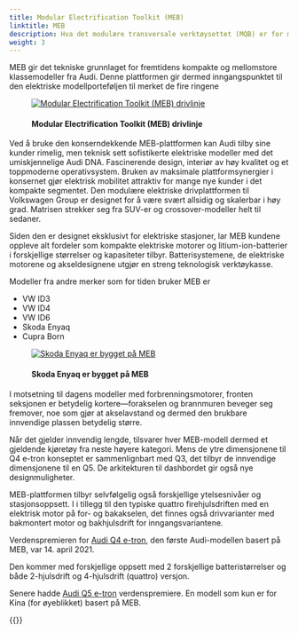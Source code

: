 ```yaml
---
title: Modular Electrification Toolkit (MEB)
linktitle: MEB
description: Hva det modulære transversale verktøysettet (MQB) er for modellutvalget med forbrenningsmotorer, vil det modulære elektrifiseringsverktøysettet (MEB) være for de helelektriske Audi-modellene. 
weight: 3
---
```

<!-- markdownlint-disable MD033 -->
MEB gir det tekniske grunnlaget for fremtidens kompakte og mellomstore klassemodeller fra Audi.
Denne plattformen gir dermed inngangspunktet til den elektriske modellporteføljen til merket
de fire ringene

<figure>
    <a href="https://media.electrichasgoneaudi.net/multimedia/technology/bev-platforms/meb/meb1.jpg">
        <img src="https://media.electrichasgoneaudi.net/multimedia/technology/bev-platforms/meb/meb1s.jpg"
        alt="Modular Electrification Toolkit (MEB) drivlinje" title="Modular Electrification Toolkit (MEB) drivlinje">
    </a>
    <figcaption><h4>Modular Electrification Toolkit (MEB) drivlinje</h4></figcaption>
</figure>

Ved å bruke den konserndekkende MEB-plattformen kan Audi tilby sine kunder rimelig, men teknisk sett
sofistikerte elektriske modeller med det umiskjennelige Audi DNA. Fascinerende design, interiør av høy kvalitet og et toppmoderne operativsystem. Bruken av maksimale plattformsynergier i konsernet gjør elektrisk mobilitet attraktiv for mange nye kunder i
det kompakte segmentet. Den modulære elektriske drivplattformen til Volkswagen Group er designet for å være svært allsidig og skalerbar i høy grad. Matrisen strekker seg fra SUV-er og crossover-modeller helt til sedaner.

Siden den er designet eksklusivt for elektriske stasjoner, lar MEB kundene oppleve alt
fordeler som kompakte elektriske motorer og litium-ion-batterier i forskjellige størrelser og kapasiteter tilbyr. Batterisystemene, de elektriske motorene og akseldesignene utgjør en streng teknologisk verktøykasse.

Modeller fra andre merker som for tiden bruker MEB er

- VW ID3
- VW ID4
- VW ID6
- Skoda Enyaq
- Cupra Born

<figure>
    <a href="https://media.electrichasgoneaudi.net/multimedia/technology/bev-platforms/meb/enyaq.jpg">
        <img src="https://media.electrichasgoneaudi.net/multimedia/technology/bev-platforms/meb/enyaqs.jpg"
        alt="Skoda Enyaq er bygget på MEB" title="Skoda Enyaq er bygget på MEB">
    </a>
    <figcaption><h4>Skoda Enyaq er bygget på MEB</h4></figcaption>
</figure>

I motsetning til dagens modeller med forbrenningsmotorer, fronten
seksjonen er betydelig kortere—forakselen og brannmuren beveger seg fremover, noe som gjør at
akselavstand og dermed den brukbare innvendige plassen betydelig større.

Når det gjelder innvendig lengde, tilsvarer hver MEB-modell dermed et gjeldende kjøretøy fra neste høyere kategori. Mens de ytre dimensjonene til Q4 e-tron
konseptet er sammenlignbart med Q3, det tilbyr de innvendige dimensjonene til en Q5. De
arkitekturen til dashbordet gir også nye designmuligheter.

MEB-plattformen tilbyr selvfølgelig også forskjellige ytelsesnivåer og stasjonsoppsett. I
i tillegg til den typiske quattro firehjulsdriften med en elektrisk motor på for- og bakakselen,
det finnes også drivvarianter med bakmontert motor og bakhjulsdrift for inngangsvariantene.

Verdenspremieren for [Audi Q4 e-tron](../../../models/q4-e-tron), den første Audi-modellen basert på MEB, var 14. april 2021.

Den kommer med forskjellige oppsett med 2 forskjellige batteristørrelser og både 2-hjulsdrift og 4-hjulsdrift (quattro) versjon.

Senere hadde [Audi Q5 e-tron](../../../models/q5-e-tron) verdenspremiere. En modell som kun er for Kina (for øyeblikket) basert på MEB.

{{<children description="true" />}}

